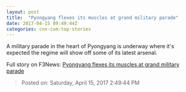 ```yaml
---
layout: post
title:  "Pyongyang flexes its muscles at grand military parade"
date: 2017-04-15 09:49:44Z
categories: cnn-com-top-stories
---
```


A military parade in the heart of Pyongyang is underway where it's expected the regime will show off some of its latest arsenal.


Full story on F3News: [Pyongyang flexes its muscles at grand military parade](http://www.f3nws.com/n/cAR3s)

> Posted on: Saturday, April 15, 2017 2:49:44 PM
